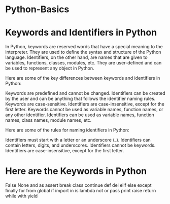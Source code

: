 # Python-Basics

# Keywords and Identifiers in Python

In Python, keywords are reserved words that have a special meaning to the interpreter. They are used to define the syntax and structure of the Python language. Identifiers, on the other hand, are names that are given to variables, functions, classes, modules, etc. They are user-defined and can be used to represent any object in Python.

Here are some of the key differences between keywords and identifiers in Python:

Keywords are predefined and cannot be changed. Identifiers can be created by the user and can be anything that follows the identifier naming rules.
Keywords are case-sensitive. Identifiers are case-insensitive, except for the first letter.
Keywords cannot be used as variable names, function names, or any other identifier. Identifiers can be used as variable names, function names, class names, module names, etc.

Here are some of the rules for naming identifiers in Python:

Identifiers must start with a letter or an underscore (_).
Identifiers can contain letters, digits, and underscores.
Identifiers cannot be keywords.
Identifiers are case-insensitive, except for the first letter.


# Here are the Keywords in Python
False
None
and
as
assert
break
class
continue
def
del
elif
else
except
finally
for
from
global
if
import
in
is
lambda
not
or
pass
print
raise
return
while
with
yield
